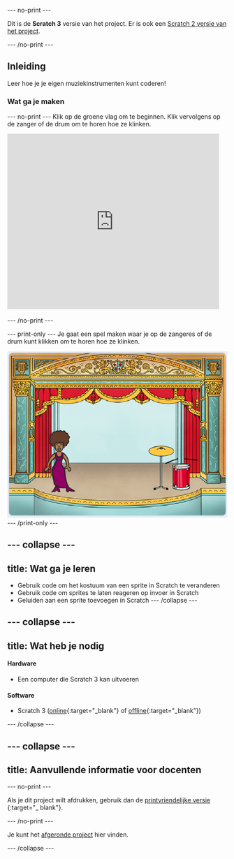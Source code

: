 \--- no-print \---

Dit is de **Scratch 3** versie van het project. Er is ook een [Scratch 2 versie van het project](https://projects.raspberrypi.org/en/projects/rock-band-scratch2).

\--- /no-print \---

## Inleiding

Leer hoe je je eigen muziekinstrumenten kunt coderen!

### Wat ga je maken

\--- no-print \--- Klik op de groene vlag om te beginnen. Klik vervolgens op de zanger of de drum om te horen hoe ze klinken.

<div class="scratch-preview">
  <iframe allowtransparency="true" width="485" height="402" src="https://scratch.mit.edu/projects/embed/276872220/?autostart=false" frameborder="0" scrolling="no"></iframe>
</div>

\--- /no-print \---

\--- print-only \--- Je gaat een spel maken waar je op de zangeres of de drum kunt klikken om te horen hoe ze klinken.

![game screenshot](images/demo.png) \--- /print-only \---

## \--- collapse \---

## title: Wat ga je leren

+ Gebruik code om het kostuum van een sprite in Scratch te veranderen
+ Gebruik code om sprites te laten reageren op invoer in Scratch
+ Geluiden aan een sprite toevoegen in Scratch \--- /collapse \---

## \--- collapse \---

## title: Wat heb je nodig

#### Hardware

+ Een computer die Scratch 3 kan uitvoeren

#### Software

+ Scratch 3 ([online](http://rpf.io/scratchon){:target="_blank"} of [offline](http://rpf.io/scratchoff){:target="_blank"})

\--- /collapse \---

## \--- collapse \---

## title: Aanvullende informatie voor docenten

\--- no-print \---

Als je dit project wilt afdrukken, gebruik dan de [ printvriendelijke versie ](https://projects.raspberrypi.org/en/projects/rock-band/print) {:target="_ blank"}.

\--- /no-print \---

Je kunt het [afgeronde project](http://rpf.io/p/en/rock-band-get) hier vinden.

\--- /collapse \---